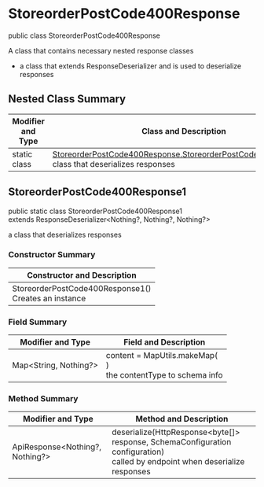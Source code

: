 # StoreorderPostCode400Response

public class StoreorderPostCode400Response

A class that contains necessary nested response classes
- a class that extends ResponseDeserializer and is used to deserialize responses

## Nested Class Summary
| Modifier and Type | Class and Description |
| ----------------- | --------------------- |
| static class | [StoreorderPostCode400Response.StoreorderPostCode400Response1](#storeorderpostcode400response1)<br>class that deserializes responses |

## StoreorderPostCode400Response1
public static class StoreorderPostCode400Response1<br>
extends ResponseDeserializer<Nothing?, Nothing?, Nothing?>

a class that deserializes responses

### Constructor Summary
| Constructor and Description |
| --------------------------- |
| StoreorderPostCode400Response1()<br>Creates an instance |

### Field Summary
| Modifier and Type | Field and Description |
| ----------------- | --------------------- |
| Map<String, Nothing?> | content =  MapUtils.makeMap(<br>)<br>the contentType to schema info |

### Method Summary
| Modifier and Type | Method and Description |
| ----------------- | ---------------------- |
| ApiResponse<Nothing?, Nothing?> | deserialize(HttpResponse<byte[]> response, SchemaConfiguration configuration)<br>called by endpoint when deserialize responses |
